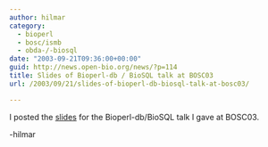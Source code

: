 ```yaml
---
author: hilmar
category:
  - bioperl
  - bosc/ismb
  - obda-/-biosql
date: "2003-09-21T09:36:00+00:00"
guid: http://news.open-bio.org/news/?p=114
title: Slides of Bioperl-db / BioSQL talk at BOSC03
url: /2003/09/21/slides-of-bioperl-db-biosql-talk-at-bosc03/

---
```

I posted the [slides](/bosc2003/slides/Persistent_Bioperl_BOSC03.pdf) for the Bioperl-db/BioSQL talk I gave at BOSC03.

-hilmar
